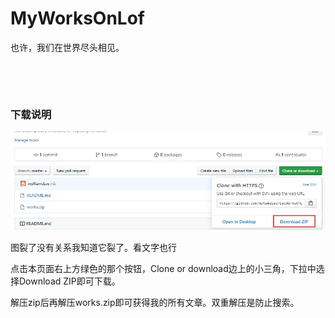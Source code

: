 # MyWorksOnLof

也许，我们在世界尽头相见。  

&nbsp;

&nbsp;

### 下载说明

![Image text](https://raw.githubusercontent.com/myNameLeo/LeoWorksOnLof/master/img1.jpg)


图裂了没有关系我知道它裂了。看文字也行

点击本页面右上方绿色的那个按钮，Clone or download边上的小三角，下拉中选择Download ZIP即可下载。

解压zip后再解压works.zip即可获得我的所有文章。双重解压是防止搜索。
